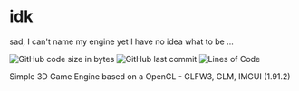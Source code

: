 # idk
sad, I can't name my engine yet I have no idea what to be ...

![GitHub code size in bytes](https://img.shields.io/github/languages/code-size/simo8902/LupusFire-Engine)
![GitHub last commit](https://img.shields.io/github/last-commit/simo8902/LupusFire-Engine)
![Lines of Code](https://img.shields.io/badge/Lines%20of%20Code--green)

Simple 3D Game Engine based on a OpenGL - GLFW3, GLM, IMGUI (1.91.2)


